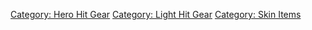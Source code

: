 [Category: Hero Hit Gear](Category:_Hero_Hit_Gear "wikilink") [Category:
Light Hit Gear](Category:_Light_Hit_Gear "wikilink") [Category: Skin
Items](Category:_Skin_Items "wikilink")
